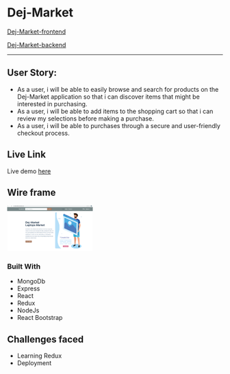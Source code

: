 # Dej-Market

[Dej-Market-frontend](https://github.com/DejTes/Dej-Market-frontend)

[Dej-Market-backend](https://github.com/DejTes/Dej-Market-backend)

---
## User Story:
* As a user, i will be able to easily browse and search for products on the Dej-Market application so that i can discover items that might be interested in purchasing.
* As a user, i will be able to add items to the shopping cart so that i can review my selections  before making a purchase.
* As a user, i will be able to purchases through a secure and user-friendly checkout process.

## Live Link

Live demo [here](https://dej-market.onrender.com/)


## Wire frame

<img
  src="Assets/sh1.PNG"
  style="display: inline-block; margin: 0 auto; max-width: 200px" />
 
  ### Built With
 * MongoDb
 * Express
 * React
 * Redux
 * NodeJs
 * React Bootstrap


## Challenges faced
- Learning Redux
- Deployment

